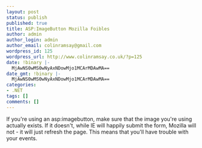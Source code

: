 ```yaml
---
layout: post
status: publish
published: true
title: ASP:ImageButton Mozilla Foibles
author: admin
author_login: admin
author_email: colinramsay@gmail.com
wordpress_id: 125
wordpress_url: http://www.colinramsay.co.uk/?p=125
date: !binary |-
  MjAwNS0wMS0wNyAxNDowMjo1MCArMDAwMA==
date_gmt: !binary |-
  MjAwNS0wMS0wNyAxNDowMjo1MCArMDAwMA==
categories:
- .NET
tags: []
comments: []
---
```

<p>If you're using an asp:imagebutton, make sure that the image you're using actually exists. If it doesn't, while IE will happily submit the form, Mozilla will not - it will just refresh the page. This means that you'll have trouble with your events.</p>
